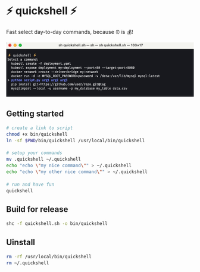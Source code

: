 # ⚡️ quickshell ⚡️

Fast select day-to-day commands, because ⏰ is 💰!

![docs](./docs/quickshell.png)

## Getting started

```sh
# create a link to script
chmod +x bin/quickshell
ln -sf $PWD/bin/quickshell /usr/local/bin/quickshell

# setup your commands
mv .quickshell ~/.quickshell
echo "echo \"my nice command\"" > ~/.quickshell
echo "echo \"my other nice command\"" > ~/.quickshell

# run and have fun
quickshell
```

## Build for release

```sh
shc -f quickshell.sh -o bin/quickshell
```

## Uinstall

```sh
rm -rf /usr/local/bin/quickshell
rm ~/.quickshell
```